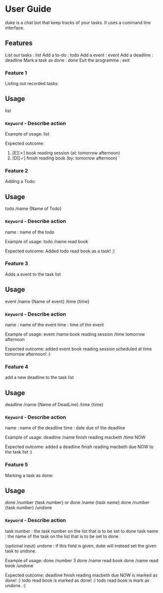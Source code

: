 # User Guide
duke is a chat bot that keep tracks of your tasks.
It uses a command line interface. 

## Features 
List out tasks : list
Add a to-do : todo
Add a event : event
Add a deadline : deadline
Mark a task as done : done
Exit the programme : exit

### Feature 1 
Listing out recorded tasks:


## Usage
list
### `Keyword` - Describe action

Example of usage: 
list

Expected outcome:
1. [E][✗] book reading session (at: tomorrow afternoon)
1. [D][✓] finish reading book (by: tomorrow afternoon)
`

### Feature 2 
Adding a Todo:
## Usage
todo /name {Name of Todo}
### `Keyword` - Describe action
name : name of the todo

Example of usage: 
todo /name read book

Expected outcome:
Added todo read book as a task! :)

### Feature 3 
Adds a event to the task list

## Usage
event /name {Name of event} /time {time}
### `Keyword` - Describe action
name : name of the event
time : time of the event

Example of usage: 
event /name book reading session /time tomorrow afternoon

Expected outcome:
added event book reading session scheduled at time tomorrow afternoon! :)


### Feature 4 
add a new deadline to the task list

## Usage
deadline /name {Name of DeadLine} /time {time}
### `Keyword` - Describe action
name : name of the deadline
time : date due of the deadline

Example of usage: 
deadline /name finish reading macbeth /time NOW

Expected outcome:
added a deadline finish reading macbeth due NOW to the task list :)


### Feature 5 
Marking a task as done:

## Usage
done /number {task number} 
or 
done /name {task name} 
done /number {task number} /undone 

### `Keyword` - Describe action
task number : the task number on the list that is to be set to done
task name : the name of the task on the list that is to be set to done

(optional input) undone : if this field is given, duke will instead set the
given task to undone. 

Example of usage: 
done /number 3
done /name read book
done /name read book /undone

Expected outcome:
deadline finish reading macbeth due NOW is marked as done! :)
todo read book is marked as done! :)
todo read book is mark as undone. :(
